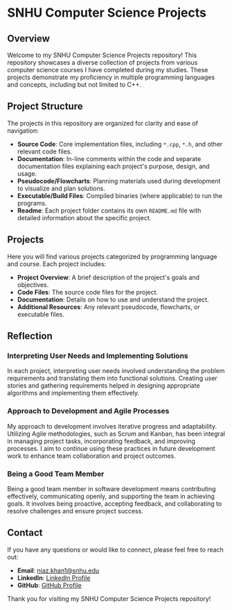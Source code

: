# SNHU Computer Science Projects

## Overview

Welcome to my SNHU Computer Science Projects repository! This repository showcases a diverse collection of projects from various computer science courses I have completed during my studies. These projects demonstrate my proficiency in multiple programming languages and concepts, including but not limited to C++.

## Project Structure

The projects in this repository are organized for clarity and ease of navigation:

- **Source Code**: Core implementation files, including `*.cpp`, `*.h`, and other relevant code files.
- **Documentation**: In-line comments within the code and separate documentation files explaining each project's purpose, design, and usage.
- **Pseudocode/Flowcharts**: Planning materials used during development to visualize and plan solutions.
- **Executable/Build Files**: Compiled binaries (where applicable) to run the programs.
- **Readme**: Each project folder contains its own `README.md` file with detailed information about the specific project.

## Projects

Here you will find various projects categorized by programming language and course. Each project includes:

- **Project Overview**: A brief description of the project's goals and objectives.
- **Code Files**: The source code files for the project.
- **Documentation**: Details on how to use and understand the project.
- **Additional Resources**: Any relevant pseudocode, flowcharts, or executable files.

## Reflection

### Interpreting User Needs and Implementing Solutions

In each project, interpreting user needs involved understanding the problem requirements and translating them into functional solutions. Creating user stories and gathering requirements helped in designing appropriate algorithms and implementing them effectively.

### Approach to Development and Agile Processes

My approach to development involves iterative progress and adaptability. Utilizing Agile methodologies, such as Scrum and Kanban, has been integral in managing project tasks, incorporating feedback, and improving processes. I aim to continue using these practices in future development work to enhance team collaboration and project outcomes.

### Being a Good Team Member

Being a good team member in software development means contributing effectively, communicating openly, and supporting the team in achieving goals. It involves being proactive, accepting feedback, and collaborating to resolve challenges and ensure project success.

## Contact

If you have any questions or would like to connect, please feel free to reach out:

- **Email**: niaz.khan1@snhu.edu
- **LinkedIn**: [LinkedIn Profile](https://www.linkedin.com/in/niazkhan0731)
- **GitHub**: [GitHub Profile](https://www.github.com/niazkhan0731)

Thank you for visiting my SNHU Computer Science Projects repository!
